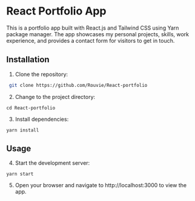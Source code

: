 
# React Portfolio App
This is a portfolio app built with React.js and Tailwind CSS using Yarn package manager. The app showcases my personal projects, skills, work experience, and provides a contact form for visitors to get in touch.
## Installation
1. Clone the repository:
  ```bash
   git clone https://github.com/Rouvie/React-portfolio
  ```
2. Change to the project directory:
  ```
  cd React-portfolio
  ```
3. Install dependencies:
  ```
  yarn install
  ```
## Usage
4. Start the development server:
  ```
  yarn start
  ```
5. Open your browser and navigate to http://localhost:3000 to view the app.